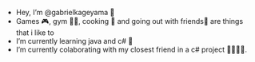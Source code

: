 - Hey, I’m @gabrielkageyama 🐅
- Games 🎮, gym 💪🏻, cooking 🍲 and going out with friends🍹 are things that i like to
- I’m currently learning java and c# 🧠
- I’m currently colaborating with my closest friend in a c# project 🫸🏻🫷🏻.

